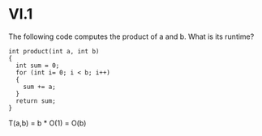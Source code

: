 # VI.1

The following code computes the product of a and b. What is its runtime?

```
int product(int a, int b)
{
  int sum = 0;
  for (int i= 0; i < b; i++)
  {
    sum += a;
  }
  return sum;
}
```

T(a,b) = b * O(1) = O(b)
